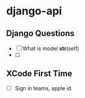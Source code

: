 # django-api

## Django Questions
-[ ] What is model __str__(self)
-[ ] 

## XCode First Time
-[ ] Sign in teams, apple id
